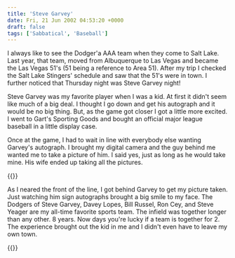 ```yaml
---
title: 'Steve Garvey'
date: Fri, 21 Jun 2002 04:53:20 +0000
draft: false
tags: ['Sabbatical', 'Baseball']
---
```


I always like to see the Dodger'a AAA team when they come to Salt Lake. Last year, that team, moved from Albuquerque to Las Vegas and became the Las Vegas 51's (51 being a reference to Area 51). After my trip I checked the Salt Lake Stingers' schedule and saw that the 51's were in town. I further noticed that Thursday night was Steve Garvey night!

Steve Garvey was my favorite player when I was a kid. At first it didn't seem like much of a big deal. I thought I go down and get his autograph and it would be no big thing. But, as the game got closer I got a little more excited. I went to Gart's Sporting Goods and bought an official major league baseball in a little display case.

Once at the game, I had to wait in line with everybody else wanting Garvey's autograph. I brought my digital camera and the guy behind me wanted me to take a picture of him. I said yes, just as long as he would take mine. His wife ended up taking all the pictures.

{{<img-center src="/images/Behind_Garvey.jpg" title="Behind Garvey">}}

As I neared the front of the line, I got behind Garvey to get my picture taken. Just watching him sign autographs brought a big smile to my face. The Dodgers of Steve Garvey, Davey Lopes, Bill Russel, Ron Cey, and Steve Yeager are my all-time favorite sports team. The infield was together longer than any other. 8 years. Now days you're lucky if a team is together for 2. The experience brought out the kid in me and I didn't even have to leave my own town.

{{<img-center src="/images/Shaking_Hands_with_Garvey.jpg" title="Shaking Hands">}}

